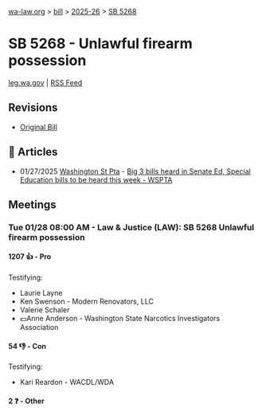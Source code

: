 [wa-law.org](/) > [bill](/bill/) > [2025-26](/bill/2025-26/) > [SB 5268](/bill/2025-26/sb/5268/)

# SB 5268 - Unlawful firearm possession
[leg.wa.gov](https://app.leg.wa.gov/billsummary?BillNumber=5268&Year=2025&Initiative=false) | [RSS Feed](./rss.xml)

## Revisions
* [Original Bill](1/)

## 📰 Articles
* 01/27/2025 [Washington St Pta](/org/washington_st_pta/) - [Big 3 bills heard in Senate Ed, Special Education bills to be heard this week - WSPTA](https://www.wastatepta.org/2025session-week3/#:~:text=SB%205268)

## Meetings
### Tue 01/28 08:00 AM - Law & Justice (LAW): SB 5268 Unlawful firearm possession
#### 1207 👍 - Pro
Testifying:
* Laurie Layne
* Ken Swenson - Modern Renovators, LLC
* Valerie Schaler
* 💵Anne Anderson - Washington State Narcotics Investigators Association

#### 54 👎 - Con
Testifying:
* Kari Reardon - WACDL/WDA

#### 2 ❓ - Other
